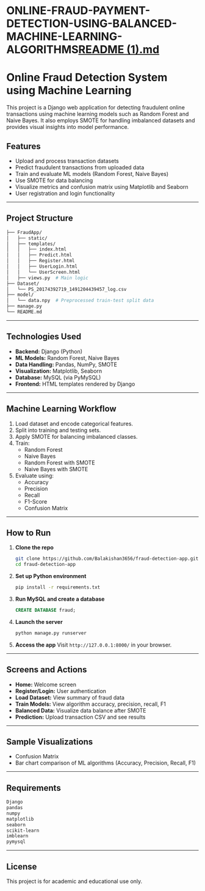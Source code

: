 # ONLINE-FRAUD-PAYMENT-DETECTION-USING-BALANCED-MACHINE-LEARNING-ALGORITHMS[README (1).md](https://github.com/user-attachments/files/21536841/README.1.md)

# Online Fraud Detection System using Machine Learning

This project is a Django web application for detecting fraudulent online transactions using machine learning models such as Random Forest and Naive Bayes. It also employs SMOTE for handling imbalanced datasets and provides visual insights into model performance.

## Features

- Upload and process transaction datasets
- Predict fraudulent transactions from uploaded data
- Train and evaluate ML models (Random Forest, Naive Bayes)
- Use SMOTE for data balancing
- Visualize metrics and confusion matrix using Matplotlib and Seaborn
- User registration and login functionality

---

## Project Structure

```bash
├── FraudApp/
│   ├── static/
│   ├── templates/
│   │   ├── index.html
│   │   ├── Predict.html
│   │   ├── Register.html
│   │   ├── UserLogin.html
│   │   └── UserScreen.html
│   ├── views.py  # Main logic
├── Dataset/
│   └── PS_20174392719_1491204439457_log.csv
├── model/
│   └── data.npy  # Preprocessed train-test split data
├── manage.py
└── README.md
```

---

## Technologies Used

- **Backend:** Django (Python)
- **ML Models:** Random Forest, Naive Bayes
- **Data Handling:** Pandas, NumPy, SMOTE
- **Visualization:** Matplotlib, Seaborn
- **Database:** MySQL (via PyMySQL)
- **Frontend:** HTML templates rendered by Django

---

## Machine Learning Workflow

1. Load dataset and encode categorical features.
2. Split into training and testing sets.
3. Apply SMOTE for balancing imbalanced classes.
4. Train:
   - Random Forest
   - Naive Bayes
   - Random Forest with SMOTE
   - Naive Bayes with SMOTE
5. Evaluate using:
   - Accuracy
   - Precision
   - Recall
   - F1-Score
   - Confusion Matrix

---

## How to Run

1. **Clone the repo**
   ```bash
   git clone https://github.com/Balakishan3656/fraud-detection-app.git
   cd fraud-detection-app
   ```

2. **Set up Python environment**
   ```bash
   pip install -r requirements.txt
   ```

3. **Run MySQL and create a database**
   ```sql
   CREATE DATABASE fraud;
   ```

4. **Launch the server**
   ```bash
   python manage.py runserver
   ```

5. **Access the app**
   Visit `http://127.0.0.1:8000/` in your browser.

---

## Screens and Actions

- **Home:** Welcome screen
- **Register/Login:** User authentication
- **Load Dataset:** View summary of fraud data
- **Train Models:** View algorithm accuracy, precision, recall, F1
- **Balanced Data:** Visualize data balance after SMOTE
- **Prediction:** Upload transaction CSV and see results

---

## Sample Visualizations

- Confusion Matrix
- Bar chart comparison of ML algorithms (Accuracy, Precision, Recall, F1)

---

## Requirements

```txt
Django
pandas
numpy
matplotlib
seaborn
scikit-learn
imblearn
pymysql
```

---

## License

This project is for academic and educational use only.
